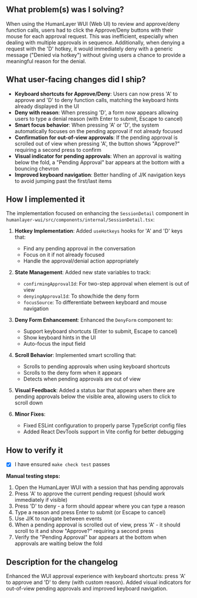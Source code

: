 ## What problem(s) was I solving?

When using the HumanLayer WUI (Web UI) to review and approve/deny function calls, users had to click the Approve/Deny buttons with their mouse for each approval request. This was inefficient, especially when dealing with multiple approvals in sequence. Additionally, when denying a request with the 'D' hotkey, it would immediately deny with a generic message ("Denied via hotkey") without giving users a chance to provide a meaningful reason for the denial.

## What user-facing changes did I ship?

- **Keyboard shortcuts for Approve/Deny**: Users can now press 'A' to approve and 'D' to deny function calls, matching the keyboard hints already displayed in the UI
- **Deny with reason**: When pressing 'D', a form now appears allowing users to type a denial reason (with Enter to submit, Escape to cancel)
- **Smart focus behavior**: When pressing 'A' or 'D', the system automatically focuses on the pending approval if not already focused
- **Confirmation for out-of-view approvals**: If the pending approval is scrolled out of view when pressing 'A', the button shows "Approve?" requiring a second press to confirm
- **Visual indicator for pending approvals**: When an approval is waiting below the fold, a "Pending Approval" bar appears at the bottom with a bouncing chevron
- **Improved keyboard navigation**: Better handling of J/K navigation keys to avoid jumping past the first/last items

## How I implemented it

The implementation focused on enhancing the `SessionDetail` component in `humanlayer-wui/src/components/internal/SessionDetail.tsx`:

1. **Hotkey Implementation**: Added `useHotkeys` hooks for 'A' and 'D' keys that:
   - Find any pending approval in the conversation
   - Focus on it if not already focused
   - Handle the approval/denial action appropriately

2. **State Management**: Added new state variables to track:
   - `confirmingApprovalId`: For two-step approval when element is out of view
   - `denyingApprovalId`: To show/hide the deny form
   - `focusSource`: To differentiate between keyboard and mouse navigation

3. **Deny Form Enhancement**: Enhanced the `DenyForm` component to:
   - Support keyboard shortcuts (Enter to submit, Escape to cancel)
   - Show keyboard hints in the UI
   - Auto-focus the input field

4. **Scroll Behavior**: Implemented smart scrolling that:
   - Scrolls to pending approvals when using keyboard shortcuts
   - Scrolls to the deny form when it appears
   - Detects when pending approvals are out of view

5. **Visual Feedback**: Added a status bar that appears when there are pending approvals below the visible area, allowing users to click to scroll down

6. **Minor Fixes**:
   - Fixed ESLint configuration to properly parse TypeScript config files
   - Added React DevTools support in Vite config for better debugging

## How to verify it

- [x] I have ensured `make check test` passes

**Manual testing steps:**

1. Open the HumanLayer WUI with a session that has pending approvals
2. Press 'A' to approve the current pending request (should work immediately if visible)
3. Press 'D' to deny - a form should appear where you can type a reason
4. Type a reason and press Enter to submit (or Escape to cancel)
5. Use J/K to navigate between events
6. When a pending approval is scrolled out of view, press 'A' - it should scroll to it and show "Approve?" requiring a second press
7. Verify the "Pending Approval" bar appears at the bottom when approvals are waiting below the fold

## Description for the changelog

Enhanced the WUI approval experience with keyboard shortcuts: press 'A' to approve and 'D' to deny (with custom reason). Added visual indicators for out-of-view pending approvals and improved keyboard navigation.